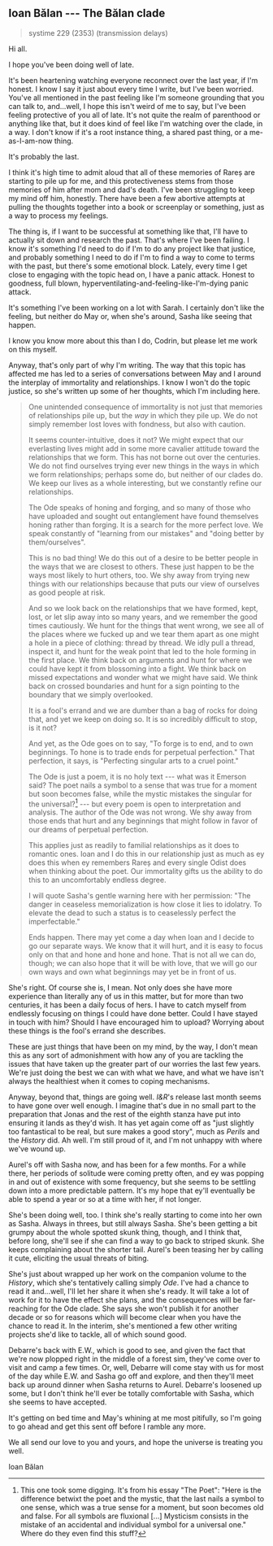 ## Ioan Bălan --- The Bălan clade

> systime 229 (2353)
> (transmission delays)

Hi all.

I hope you've been doing well of late.

It's been heartening watching everyone reconnect over the last year, if I'm honest. I know I say it just about every time I write, but I've been worried. You've all mentioned in the past feeling like I'm someone grounding that you can talk to, and...well, I hope this isn't weird of me to say, but I've been feeling protective of you all of late. It's not quite the realm of parenthood or anything like that, but it does kind of feel like I'm watching over the clade, in a way. I don't know if it's a root instance thing, a shared past thing, or a me-as-I-am-now thing.

It's probably the last.

I think it's high time to admit aloud that all of these memories of Rareș are starting to pile up for me, and this protectiveness stems from those memories of him after mom and dad's death. I've been struggling to keep my mind off him, honestly. There have been a few abortive attempts at pulling the thoughts together into a book or screenplay or something, just as a way to process my feelings.

The thing is, if I want to be successful at something like that, I'll have to actually sit down and research the past. That's where I've been failing. I know it's something I'd need to do if I'm to do any project like that justice, and probably something I need to do if I'm to find a way to come to terms with the past, but there's some emotional block. Lately, every time I get close to engaging with the topic head on, I have a panic attack. Honest to goodness, full blown, hyperventilating-and-feeling-like-I'm-dying panic attack.

It's something I've been working on a lot with Sarah. I certainly don't like the feeling, but neither do May or, when she's around, Sasha like seeing that happen.

I know you know more about this than I do, Codrin, but please let me work on this myself.

Anyway, that's only part of why I'm writing. The way that this topic has affected me has led to a series of conversations between May and I around the interplay of immortality and relationships. I know I won't do the topic justice, so she's written up some of her thoughts, which I'm including here.

> One unintended consequence of immortality is not just that memories of relationships pile up, but the *way* in which they pile up. We do not simply remember lost loves with fondness, but also with caution.
>
> It seems counter-intuitive, does it not? We might expect that our everlasting lives might add in some more cavalier attitude toward the relationships that we form. This has not borne out over the centuries. We do not find ourselves trying ever new things in the ways in which we form relationships; perhaps some do, but neither of our clades do. We keep our lives as a whole interesting, but we constantly refine our relationships.
>
> The Ode speaks of honing and forging, and so many of those who have uploaded and sought out entanglement have found themselves honing rather than forging. It is a search for the more perfect love. We speak constantly of "learning from our mistakes" and "doing better by them/ourselves".
>
> This is no bad thing! We do this out of a desire to be better people in the ways that we are closest to others. These just happen to be the ways most likely to hurt others, too. We shy away from trying new things with our relationships because that puts our view of ourselves as good people at risk.
>
> And so we look back on the relationships that we have formed, kept, lost, or let slip away into so many years, and we remember the good times cautiously. We hunt for the things that went wrong, we see all of the places where we fucked up and we tear them apart as one might a hole in a piece of clothing: thread by thread. We idly pull a thread, inspect it, and hunt for the weak point that led to the hole forming in the first place. We think back on arguments and hunt for where we could have kept it from blossoming into a fight. We think back on missed expectations and wonder what we might have said. We think back on crossed boundaries and hunt for a sign pointing to the boundary that we simply overlooked.
>
> It is a fool's errand and we are dumber than a bag of rocks for doing that, and yet we keep on doing so. It is so incredibly difficult to stop, is it not?
>
> And yet, as the Ode goes on to say, "To forge is to end, and to own beginnings. To hone is to trade ends for perpetual perfection." That perfection, it says, is "Perfecting singular arts to a cruel point."
>
> The Ode is just a poem, it is no holy text --- what was it Emerson said? The poet nails a symbol to a sense that was true for a moment but soon becomes false, while the mystic mistakes the singular for the universal?[^emerson] --- but every poem is open to interpretation and analysis. The author of the Ode was not wrong. We shy away from those ends that hurt and any beginnings that might follow in favor of our dreams of perpetual perfection.
>
> This applies just as readily to familial relationships as it does to romantic ones. Ioan and I do this in our relationship just as much as ey does this when ey remembers Rareș and every single Odist does when thinking about the poet. Our immortality gifts us the ability to do this to an uncomfortably endless degree.
>
> I will quote Sasha's gentle warning here with her permission: "The danger in ceaseless memorialization is how close it lies to idolatry. To elevate the dead to such a status is to ceaselessly perfect the imperfectable."
>
> Ends happen. There may yet come a day when Ioan and I decide to go our separate ways. We know that it will hurt, and it is easy to focus only on that and hone and hone and hone. That is not all we can do, though; we can also hope that it will be with love, that we will go our own ways and own what beginnings may yet be in front of us.

She's right. Of course she is, I mean. Not only does she have more experience than literally any of us in this matter, but for more than two centuries, it has been a daily focus of hers. I have to catch myself from endlessly focusing on things I could have done better. Could I have stayed in touch with him? Should I have encouraged him to upload? Worrying about these things is the fool's errand she describes.

These are just things that have been on my mind, by the way, I don't mean this as any sort of admonishment with how any of you are tackling the issues that have taken up the greater part of our worries the last few years. We're just doing the best we can with what we have, and what we have isn't always the healthiest when it comes to coping mechanisms.

Anyway, beyond that, things are going well. *I&R*'s release last month seems to have gone over well enough. I imagine that's due in no small part to the preparation that Jonas and the rest of the eighth stanza have put into ensuring it lands as they'd wish. It has yet again come off as "just slightly too fantastical to be real, but sure makes a good story", much as *Perils* and the *History* did. Ah well. I'm still proud of it, and I'm not unhappy with where we've wound up.

Aurel's off with Sasha now, and has been for a few months. For a while there, her periods of solitude were coming pretty often, and ey was popping in and out of existence with some frequency, but she seems to be settling down into a more predictable pattern. It's my hope that ey'll eventually be able to spend a year or so at a time with her, if not longer.

She's been doing well, too. I think she's really starting to come into her own as Sasha. Always in threes, but still always Sasha. She's been getting a bit grumpy about the whole spotted skunk thing, though, and I think that, before long, she'll see if she can find a way to go back to striped skunk. She keeps complaining about the shorter tail. Aurel's been teasing her by calling it cute, eliciting the usual threats of biting.

She's just about wrapped up her work on the companion volume to the *History*, which she's tentatively calling simply *Ode*. I've had a chance to read it and...well, I'll let her share it when she's ready. It will take a lot of work for it to have the effect she plans, and the consequences will be far-reaching for the Ode clade. She says she won't publish it for another decade or so for reasons which will become clear when you have the chance to read it. In the interim, she's mentioned a few other writing projects she'd like to tackle, all of which sound good.

Debarre's back with E.W., which is good to see, and given the fact that we're now plopped right in the middle of a forest sim, they've come over to visit and camp a few times. Or, well, Debarre will come stay with us for most of the day while E.W. and Sasha go off and explore, and then they'll meet back up around dinner when Sasha returns to Aurel. Debarre's loosened up some, but I don't think he'll ever be totally comfortable with Sasha, which she seems to have accepted.

It's getting on bed time and May's whining at me most pitifully, so I'm going to go ahead and get this sent off before I ramble any more.

We all send our love to you and yours, and hope the universe is treating you well.

Ioan Bălan

[^emerson]: This one took some digging. It's from his essay "The Poet": "Here is the difference betwixt the poet and the mystic, that the last nails a symbol to one sense, which was a true sense for a moment, but soon becomes old and false. For all symbols are fluxional [...] Mysticism consists in the mistake of an accidental and individual symbol for a universal one." Where do they even find this stuff?
